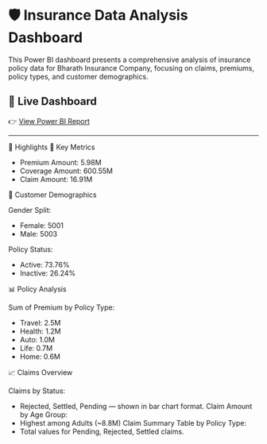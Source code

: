 # 🛡️ Insurance Data Analysis Dashboard
This Power BI dashboard presents a comprehensive analysis of insurance policy data for Bharath Insurance Company, focusing on claims, premiums, policy types, and customer demographics.

## 🔗 Live Dashboard

👉 [View Power BI Report](https://app.powerbi.com/reportEmbed?reportId=ca8a3633-ad16-4525-bffd-f106ebe02423&autoAuth=true&ctid=c609ae29-0d24-4583-874c-1da5a189995e)

---

📌 Highlights
🎯 Key Metrics

 - Premium Amount: 5.98M
 - Coverage Amount: 600.55M
 - Claim Amount: 16.91M

👥 Customer Demographics

Gender Split:
 - Female: 5001
 - Male: 5003

Policy Status:
 - Active: 73.76%
 - Inactive: 26.24%

📊 Policy Analysis

Sum of Premium by Policy Type:
 - Travel: 2.5M
 - Health: 1.2M
 - Auto: 1.0M
 - Life: 0.7M
 - Home: 0.6M

📈 Claims Overview

Claims by Status:
  - Rejected, Settled, Pending — shown in bar chart format.
Claim Amount by Age Group:
  - Highest among Adults (~8.8M)
Claim Summary Table by Policy Type:
  - Total values for Pending, Rejected, Settled claims.
